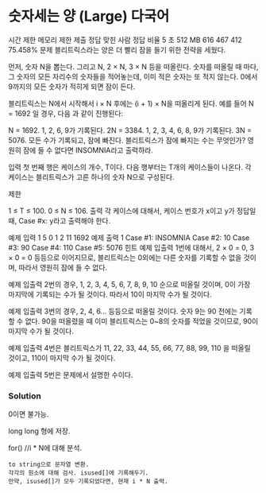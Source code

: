 # 숫자세는 양 (Large) 다국어
시간 제한	메모리 제한	제출	정답	맞힌 사람	정답 비율
5 초	512 MB	616	467	412	75.458%
문제
블리트릭스라는 양은 더 빨리 잠을 들기 위한 전략을 세웠다.

먼저, 숫자 N을 뽑는다. 그리고 N, 2 × N, 3 × N 등을 떠올린다. 숫자를 떠올릴 때 마다, 그 숫자의 모든 자리수의 숫자들을 적어놓는데, 이미 적은 숫자는 또 적지 않는다. 0에서 9까지의 모든 숫자가 적히게 되면 잠이 든다.

블리트릭스는 N에서 시작해서 i × N 후에는 (i + 1) × N을 떠올리게 된다. 예를 들어 N = 1692 일 경우, 다음 과 같이 진행된다:

N = 1692. 1, 2, 6, 9가 기록된다.
2N = 3384. 1, 2, 3, 4, 6, 8, 9가 기록된다.
3N = 5076. 모든 수가 기록되고, 잠에 빠진다.
블리트릭스가 잠에 빠지는 수는 무엇인가? 영원히 잠에 들 수 없다면 INSOMNIA라고 출력하라.

입력
첫 번째 행은 케이스의 개수, T이다. 다음 행부터는 T개의 케이스들이 나온다. 각 케이스는 블리트릭스가 고른 하나의 숫자 N으로 구성된다.

제한

1 ≤ T ≤ 100.
0 ≤ N ≤ 106.
출력
각 케이스에 대해서, 케이스 번호가 x이고 y가 정답일 때, Case #x: y라고 출력해야 한다.

예제 입력 1 
5
0
1
2
11
1692
예제 출력 1 
Case #1: INSOMNIA
Case #2: 10
Case #3: 90
Case #4: 110
Case #5: 5076
힌트
예제 입출력 1번에 대해서, 2 × 0 = 0, 3 × 0 = 0 등등으로 이어지므로, 블리트릭스는 0외에는 다른 숫자를 기록할 수 없을 것이며, 따라서 영원히 잠에 들 수 없다.

예제 입출력 2번의 경우, 1, 2, 3, 4, 5, 6, 7, 8, 9, 10 순으로 떠올릴 것이며, 0이 가장 마지막에 기록되는 수가 될 것이다. 따라서 10이 마지막 수가 될 것이다.

예제 입출력 3번의 경우, 2, 4, 6... 등등으로 떠올릴 것이다. 숫자 9는 90 전에는 기록할 수 없다. 90을 떠올렸을 때 이미 블리트릭스는 0~8의 숫자를 적었을 것이므로, 90이 마지막 수가 될 것이다.

예제 입출력 4번은 블리트릭스가 11, 22, 33, 44, 55, 66, 77, 88, 99, 110 을 떠올릴 것이고, 110이 마지막 수가 될 것이다.

예제 입출력 5번은 문제에서 설명한 수이다.

### Solution

0이면 불가능.

long long 형에 저장.

for()	//i * N에 대해 분석.

	to string으로 문자열 변환.
	각각의 원소에 대해 검사. isused[]에 기록해두기.
	만약, isused[]가 모두 기록되었다면, 현재 i * N 출력.

